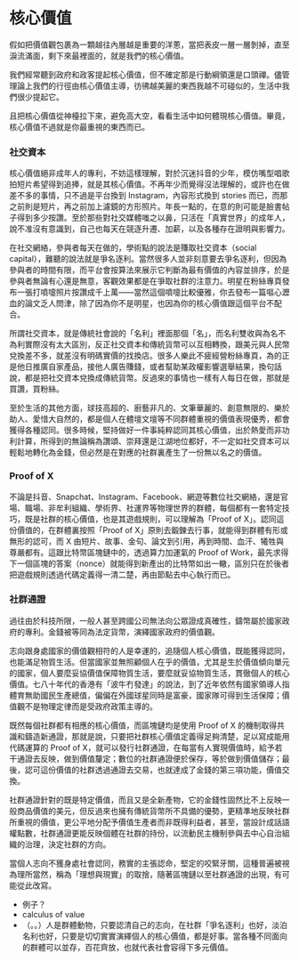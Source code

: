# 核心價值

假如把價值觀包裹為一顆越往內層越是重要的洋蔥，當把表皮一層一層剝掉，直至淚流滿面，剩下來最裡面的，就是我們的核心價值。

我們經常聽到政府和政客提起核心價值，但不確定那是行動綱領還是口頭禪。儘管理論上我們的行徑由核心價值主導，彷彿越美麗的東西我越不可碰似的，生活中我們很少提起它。

且把核心價值從神檯拉下來，避免高大空，看看生活中如何體現核心價值。畢竟，核心價值不過就是你最重視的東西而已。

### 社交資本

核心價值絕非成年人的專利，不妨這樣理解，對於沉迷抖音的少年，模仿嘴型唱歌拍短片希望得到追捧，就是其核心價值。不再年少而覺得沒法理解的，或許也在做差不多的事情，只不過是平台換到 Instagram，內容形式換到 stories 而已，而那之前則是短片，再之前加上濾鏡的方形照片。年長一點的，在意的則可能是臉書帖子得到多少按讚。至於那些對社交媒體嗤之以鼻，只活在「真實世界」的成年人，說不准沒有意識到，自己也每天在競逐升遷、加薪，以及各種存在證明與影響力。

在社交網絡，參與者每天在做的，學術點的說法是賺取社交資本（social capital），難聽的說法就是爭名逐利。當然很多人並非刻意要去爭名逐利，但因為參與者的時間有限，而平台會按算法來展示它判斷為最有價值的內容並排序，於是參與者無論有心還是無意，客觀效果都是在爭取社群的注意力。明星在粉絲專頁發布一張打噴嚏照片按讚成千上萬——當然這個噴嚏比較優雅，你去發布一篇嘔心瀝血的論文乏人問津，除了因為你不是明星，也因為你的核心價值跟這個平台不配合。

所謂社交資本，就是傳統社會說的「名利」裡面那個「名」，而名利雙收與為名不為利實際沒有太大區別，反正社交資本和傳統貨幣可以互相轉換，跟美元與人民幣兌換差不多，就差沒有明碼實價的找換店。很多人樂此不疲經營粉絲專頁，為的正是他日推廣自家產品，接他人廣告賺錢，或者幫助某政權影響選舉結果，換句話說，都是把社交資本兌換成傳統貨幣。反過來的事情也一樣有人每日在做，那就是買讚，買粉絲。

至於生活的其他方面，球技高超的、廚藝非凡的、文筆華麗的、創意無限的、樂於助人、愛惜大自然的，都是個人在體壇文壇等不同群體重視的價值表現優秀，都會獲得各種認同。很多時候，堅持做好一件事純粹認同其核心價值，出於熱愛而非功利計算，所得到的無論稱為讚頌、崇拜還是江湖地位都好，不一定如社交資本可以輕鬆地轉化為金錢，但必然是在對應的社群裏產生了一份無以名之的價值。

### Proof of X

不論是抖音、Snapchat、Instagram、Facebook、網遊等數位社交網絡，還是官場、職場、非牟利組織、學術界、社運界等物理世界的群體，每個都有一套特定技巧，既是社群的核心價值，也是其遊戲規則，可以理解為「Proof of X」。認同這份價值的，在群體裏按照「Proof of X」原則去鍛鍊去行事，就能得到群體有形或無形的認可，而 X 由短片、故事、金句、論文到引用，再到時間、血汗、犧牲與尊嚴都有。這跟比特幣區塊鏈中的，透過算力加運氣的 Proof of Work，最先求得下一個區塊的答案（nonce）就能得到新產出的比特幣如出一轍，區別只在於後者把遊戲規則透過代碼定義得一清二楚，再由節點去中心執行而已。

### 社群通證

過往由於科技所限，一般人甚至跨國公司無法向公眾證成真確性，鑄幣屬於國家政府的專利。金錢被等同為法定貨幣，演繹國家政府的價值觀。

志向跟身處國家的價值觀相符的人是幸運的，追隨個人核心價值，既能獲得認同，也能滿足物質生活。但當國家並無照顧個人在乎的價值，尤其是生於價值傾向單元的國家，個人要麼妥協價值保障物質生活，要麼就妥協物質生活，貫徹個人的核心價值。七八十年代的香港有「波牛冇發達」的說法，到了近年依然有國家領導人指體育無助國民生產總值，偏偏在外國球星同時是富豪，國家隊可得到生活保障；價值觀不是物理定律而是受政府政策主導的。

既然每個社群都有相應的核心價值，而區塊鏈均是使用 Proof of X 的機制取得共識和鑄造新通證，那就是說，只要把社群核心價值定義得足夠清楚，足以寫成能用代碼運算的 Proof of X，就可以發行社群通證，在每當有人實現價值時，給予若干通證去反映，做到價值釐定；數位的社群通證便於保存，等於做到價值儲存；最後，認可這份價值的社群透過通證去交易，也就達成了金錢的第三項功能，價值交換。

社群通證針對的既是特定價值，而且又是全新產物，它的金錢性固然比不上反映一般商品價值的美元，但反過來也擁有傳統貨幣所不具備的優勢，更精準地反映社群所重視的價值，更公平地分配予價值生產者而非既得利益者，甚至，當設計成話語權點數，社群通證更能反映個體在社群的持份，以流動民主機制參與去中心自治組織的治理，決定社群的方向。

當個人志向不獲身處社會認同，務實的主張認命，堅定的咬緊牙關，這種普遍被視為理所當然，稱為「理想與現實」的取捨，隨著區塊鏈以至社群通證的出現，有可能從此改寫。

* 例子？
* calculus of value
* （。。）人是群體動物，只要認清自己的志向，在社群「爭名逐利」也好，淡泊名利也好，只要是切切實實演繹個人的核心價值，都是好事。當各種不同面向的群體可以並存，百花齊放，也就代表社會容得下多元價值。



